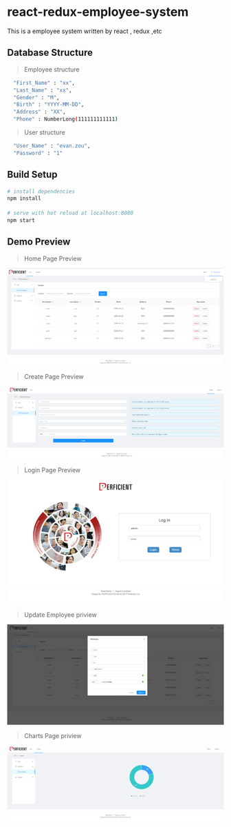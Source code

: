 # react-redux-employee-system

This is a employee system written by react , redux ,etc

## Database Structure

> Employee structure

```bash
  "First_Name" : "xx",
  "Last_Name" : "xx",
  "Gender" : "M",
  "Birth" : "YYYY-MM-DD",
  "Address" : "XX",
  "Phone" : NumberLong(111111111111)
```

> User structure

```bash
  "User_Name" : "evan.zou",
  "Password" : "1"
```

## Build Setup

```bash
# install dependencies
npm install

# serve with hot reload at localhost:8080
npm start
```

## Demo Preview

> Home Page Preview

![alt text](/app/assets/preview-home.jpg 'Home page preview')

> Create Page Preview

![alt text](/app/assets/preview-new.jpg 'Create page preview')

> Login Page Preview

![alt text](/app/assets/preview-login.jpg 'Login page preview')

> Update Employee priview

![alt text](/app/assets/preview-update.jpg 'Update page preview')

> Charts Page priview

![alt text](/app/assets/preview-chart.jpg 'Charts page preview')
